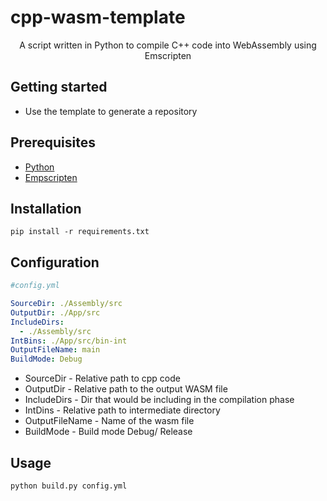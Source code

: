 # cpp-wasm-template

<p align="center"> A script written in Python to compile C++ code into WebAssembly using Emscripten <p>

## Getting started
  - Use the template to generate a repository

## Prerequisites
  - [Python](https://www.python.org/)
  - [Empscripten](https://emscripten.org/)

## Installation
```
pip install -r requirements.txt
```

## Configuration
```yml
#config.yml

SourceDir: ./Assembly/src
OutputDir: ./App/src
IncludeDirs:
  - ./Assembly/src
IntBins: ./App/src/bin-int
OutputFileName: main
BuildMode: Debug
```

- SourceDir - Relative path to cpp code
- OutputDir - Relative path to the output WASM file
- IncludeDirs - Dir that would be including in the compilation phase
- IntDins - Relative path to intermediate directory
- OutputFileName - Name of the wasm file
- BuildMode - Build mode Debug/ Release

## Usage
```
python build.py config.yml
```
